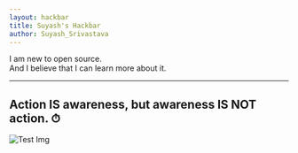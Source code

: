 ```yaml
---
layout: hackbar
title: Suyash's Hackbar
author: Suyash_Srivastava
---
```


I am new to open source.<br>
And I believe that I can learn more about it.

---

## Action IS awareness, but awareness IS NOT action. ⏱

![Test Img]({{site.baseurl}}/assets/images/Suyash_Srivastava.jpg)
